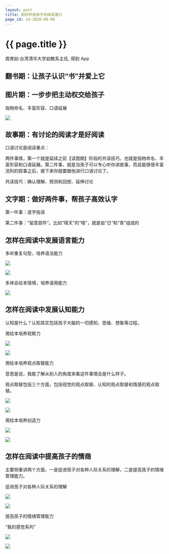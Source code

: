 ```yaml
---
layout: post
title: 如何开发孩子的阅读潜力
page_id: id-2020-08-08
---
```


<h1 class="title">{{ page.title }}</h1>

周育如·台湾清华大学幼教系主任, 得到 App

<h2 id="section_1">翻书期：让孩子认识“书”并爱上它</h2>

<h2 id="section_2">图片期：一步步把主动权交给孩子</h2>

指物命名、丰富形容、口语延展

<!-- <p class="post-image">
  <img src="/resources/figures/2020-08-08-hungry.jpeg" alt="" width="60%">
</p> -->

![](/images/2020-08-08-hungry.jpeg)


<h2 id="section_3">故事期：有讨论的阅读才是好阅读</h2>

口语讨论是阅读重点：

两件事情，第一个就是延续之前【读图期】阶段的共读技巧，也就是指物命名、丰富形容和口语延展。第二件事，就是当孩子可以专心听你讲故事，而且能够很丰富流利的叙事之后，接下来你就要跟他进行口语讨论了。

共读技巧：确认理解、预测和回想、延伸讨论

<h2 id="section_4">文字期：做好两件事，帮孩子高效认字</h2>

第一件事：逐字指读

第二件事：“留意部件”。比如“晴天”的“晴”，就是由“日”和“青”组成的

<h2 id="section_5">怎样在阅读中发展语言能力</h2>

多听重复句型，培养语法能力

<!-- <p class="post-image">
  <img src="/resources/figures/2020-08-08-sleepy-house.jpeg" alt="" width="60%">
</p> -->

![](/images/2020-08-08-sleepy-house.jpeg)

<!-- <p class="post-image">
  <img src="/resources/figures/2020-08-08-brown-bear-what-do-you-see.jpeg" alt="" width="60%">
</p> -->

![](/images/2020-08-08-brown-bear-what-do-you-see.jpeg)

多体会绘本情境，培养语用能力

<!-- <p class="post-image">
  <img src="/resources/figures/2020-08-08-language.jpeg" alt="" width="60%">
</p> -->

![](/images/2020-08-08-language.jpeg)


<h2 id="section_6">怎样在阅读中发展认知能力</h2>

认知是什么？认知其实包括孩子大脑的一切感知、思维、想象等过程。

用绘本培养观察力

<!-- <p class="post-image">
  <img src="/resources/figures/2020-08-08-fish-run.jpeg" alt="" width="60%">
</p> -->

![](/images/2020-08-08-fish-run.jpeg)


<!-- <p class="post-image">
  <img src="/resources/figures/2020-08-08-where-is-willy.jpeg" alt="" width="60%">
</p> -->

![](/images/2020-08-08-where-is-willy.jpeg)


用绘本培养观点取替能力

意思是说，我能了解从别人的角度来看这件事情会是什么样子。

观点取替包括三个方面，包括视觉的观点取替、认知的观点取替和情感的观点取替。

<!-- <p class="post-image">
  <img src="/resources/figures/2020-08-08-duck-rabbit.jpeg" alt="" width="60%">
</p> -->

![](/images/2020-08-08-duck-rabbit.jpeg)

<!-- <p class="post-image">
  <img src="/resources/figures/2020-08-08-tooth-doctor.jpeg" alt="" width="60%">
</p> -->

![](/images/2020-08-08-tooth-doctor.jpeg)

用绘本培养创造力

<!-- <p class="post-image">
  <img src="/resources/figures/2020-08-08-monkey-hat.jpeg" alt="" width="60%">
</p> -->

![](/images/2020-08-08-monkey-hat.jpeg)

<!-- <p class="post-image">
  <img src="/resources/figures/2020-08-08-not-a-box.jpeg" alt="" width="60%">
</p> -->

![](/images/2020-08-08-not-a-box.jpeg)


<h2 id="section_7">怎样在阅读中提高孩子的情商</h2>

主要侧重讲两个方面，一是促进孩子对各种人际关系的理解，二是提高孩子的情绪管理能力。

促进孩子对各种人际关系的理解

<!-- <p class="post-image">
  <img src="/resources/figures/2020-08-08-love-mom-most.jpeg" alt="" width="60%">
</p> -->

![](/images/2020-08-08-love-mom-most.jpeg)


<!-- <p class="post-image">
  <img src="/resources/figures/2020-08-08-child-growth.jpeg" alt="" width="60%">
</p> -->

![](/images/2020-08-08-child-growth.jpeg)


提高孩子的情绪管理能力

“我的感觉系列”

<!-- <p class="post-image">
  <img src="/resources/figures/2020-08-08-when-i-feel-scared.jpeg" alt="" width="60%">
</p> -->

![](/images/2020-08-08-when-i-feel-scared.jpeg)

<!-- <p class="post-image">
  <img src="/resources/figures/2020-08-08-when-i-feel-sad.jpeg" alt="" width="60%">
</p> -->

![](/images/2020-08-08-when-i-feel-sad.jpeg)
